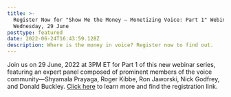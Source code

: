 ```yaml
---
title: >-
  Register Now for "Show Me the Money — Monetizing Voice: Part 1" Webinar on
  Wednesday, 29 June
posttype: featured
date: 2022-06-24T16:43:59.128Z
description: Where is the money in voice? Register now to find out.
---
```

Join us on 29 June, 2022 at 3PM ET for Part 1 of this new webinar series, featuring an expert panel composed of prominent members of the voice community—Shyamala Prayaga, Roger Kibbe, Ron Jaworski, Nick Godfrey, and Donald Buckley. <a href="https://openvoicenetwork.org/events/show-me-the-money-voice-part1" target="_blank" rel="noopener">Click here</a> to learn more and find the registration link.
